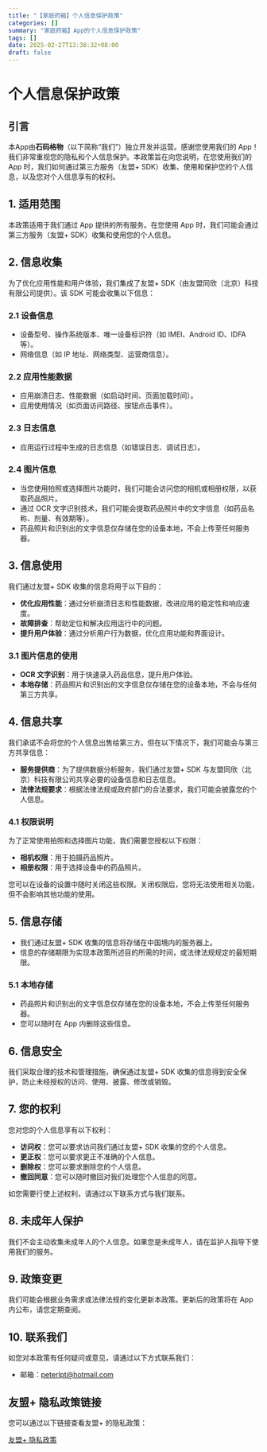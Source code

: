 ```yaml
---
title: "【家庭药箱】个人信息保护政策"
categories: []
summary: "家庭药箱】App的个人信息保护政策"
tags: []
date: 2025-02-27T13:38:32+08:00
draft: false
---
```


# 个人信息保护政策

## 引言

本App由**石码格物**（以下简称“我们”）独立开发并运营。感谢您使用我们的 App！我们非常重视您的隐私和个人信息保护。本政策旨在向您说明，在您使用我们的 App 时，我们如何通过第三方服务（友盟+ SDK）收集、使用和保护您的个人信息，以及您对个人信息享有的权利。

## 1. 适用范围

本政策适用于我们通过 App 提供的所有服务。在您使用 App 时，我们可能会通过第三方服务（友盟+ SDK）收集和使用您的个人信息。

## 2. 信息收集

为了优化应用性能和用户体验，我们集成了友盟+ SDK（由友盟同欣（北京）科技有限公司提供）。该 SDK 可能会收集以下信息：

### 2.1 设备信息

- 设备型号、操作系统版本、唯一设备标识符（如 IMEI、Android ID、IDFA 等）。
- 网络信息（如 IP 地址、网络类型、运营商信息）。

### 2.2 应用性能数据

- 应用崩溃日志、性能数据（如启动时间、页面加载时间）。
- 应用使用情况（如页面访问路径、按钮点击事件）。

### 2.3 日志信息

- 应用运行过程中生成的日志信息（如错误日志、调试日志）。

### 2.4 图片信息

- 当您使用拍照或选择图片功能时，我们可能会访问您的相机或相册权限，以获取药品照片。
- 通过 OCR 文字识别技术，我们可能会提取药品照片中的文字信息（如药品名称、剂量、有效期等）。
- 药品照片和识别出的文字信息仅存储在您的设备本地，不会上传至任何服务器。

## 3. 信息使用

我们通过友盟+ SDK 收集的信息将用于以下目的：

- **优化应用性能**：通过分析崩溃日志和性能数据，改进应用的稳定性和响应速度。
- **故障排查**：帮助定位和解决应用运行中的问题。
- **提升用户体验**：通过分析用户行为数据，优化应用功能和界面设计。

### 3.1 图片信息的使用

- **OCR 文字识别**：用于快速录入药品信息，提升用户体验。
- **本地存储**：药品照片和识别出的文字信息仅存储在您的设备本地，不会与任何第三方共享。

## 4. 信息共享

我们承诺不会将您的个人信息出售给第三方。但在以下情况下，我们可能会与第三方共享信息：

- **服务提供商**：为了提供数据分析服务，我们通过友盟+ SDK 与友盟同欣（北京）科技有限公司共享必要的设备信息和日志信息。
- **法律法规要求**：根据法律法规或政府部门的合法要求，我们可能会披露您的个人信息。

### 4.1 权限说明

为了正常使用拍照和选择图片功能，我们需要您授权以下权限：

- **相机权限**：用于拍摄药品照片。
- **相册权限**：用于选择设备中的药品照片。

您可以在设备的设置中随时关闭这些权限。关闭权限后，您将无法使用相关功能，但不会影响其他功能的使用。

## 5. 信息存储

- 我们通过友盟+ SDK 收集的信息将存储在中国境内的服务器上。
- 信息的存储期限为实现本政策所述目的所需的时间，或法律法规规定的最短期限。

### 5.1 本地存储

- 药品照片和识别出的文字信息仅存储在您的设备本地，不会上传至任何服务器。
- 您可以随时在 App 内删除这些信息。

## 6. 信息安全

我们采取合理的技术和管理措施，确保通过友盟+ SDK 收集的信息得到安全保护，防止未经授权的访问、使用、披露、修改或销毁。

## 7. 您的权利

您对您的个人信息享有以下权利：

- **访问权**：您可以要求访问我们通过友盟+ SDK 收集的您的个人信息。
- **更正权**：您可以要求更正不准确的个人信息。
- **删除权**：您可以要求删除您的个人信息。
- **撤回同意**：您可以随时撤回对我们处理您个人信息的同意。

如您需要行使上述权利，请通过以下联系方式与我们联系。

## 8. 未成年人保护

我们不会主动收集未成年人的个人信息。如果您是未成年人，请在监护人指导下使用我们的服务。

## 9. 政策变更

我们可能会根据业务需求或法律法规的变化更新本政策。更新后的政策将在 App 内公布，请您定期查阅。

## 10. 联系我们

如您对本政策有任何疑问或意见，请通过以下方式联系我们：

- 邮箱：[peterlpt@hotmail.com](mailto:peterlpt@hotmail.com)

## 友盟+ 隐私政策链接

您可以通过以下链接查看友盟+ 的隐私政策：

[友盟+ 隐私政策](https://www.umeng.com/page/policy)